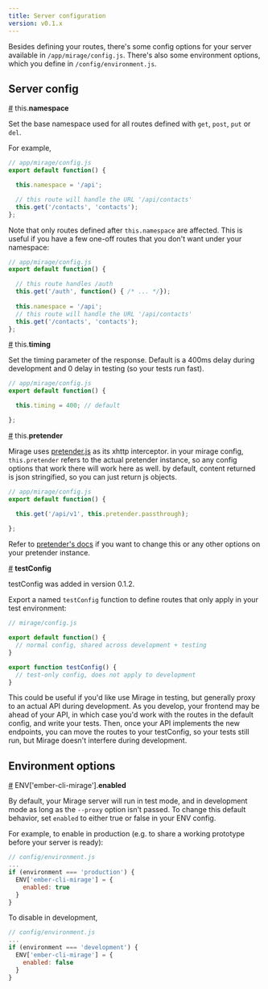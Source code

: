 ```yaml
---
title: Server configuration
version: v0.1.x
---
```


Besides defining your routes, there's some config options for your server available in `/app/mirage/config.js`. There's also some environment options, which you define in `/config/environment.js`.

## Server config

<a name="namespace" href="#namespace">#</a> this.<b>namespace</b>

Set the base namespace used for all routes defined with `get`, `post`, `put` or `del`.

For example,

```js
// app/mirage/config.js
export default function() {

  this.namespace = '/api';

  // this route will handle the URL '/api/contacts'
  this.get('/contacts', 'contacts');
};
```

Note that only routes defined after `this.namespace` are affected. This is useful if you have a few one-off routes that you don't want under your namespace:

```js
// app/mirage/config.js
export default function() {

  // this route handles /auth
  this.get('/auth', function() { /* ... */});
  
  this.namespace = '/api';
  // this route will handle the URL '/api/contacts'
  this.get('/contacts', 'contacts');
};
```

<a name="timing" href="#timing">#</a> this.<b>timing</b>

Set the timing parameter of the response. Default is a 400ms delay during development and 0 delay in testing (so your tests run fast).

```js
// app/mirage/config.js
export default function() {

  this.timing = 400; // default

};
```

<a name="pretender" href="#pretender">#</a> this.**pretender**

Mirage uses [pretender.js](https://github.com/trek/pretender) as its xhttp interceptor. in your mirage config, `this.pretender` refers to the actual pretender instance, so any config options that work there will work here as well. by default, content returned is json stringified, so you can just return js objects. 

```js
// app/mirage/config.js
export default function() {

  this.get('/api/v1', this.pretender.passthrough);
  
};
```

Refer to [pretender's docs](https://github.com/trek/pretender#mutating-the-body) if you want to change this or any other options on your pretender instance.

<a name="testConfig" href="#testConfig">#</a> **testConfig**

<aside class='Docs-page__aside'>
  <p>testConfig was added in version 0.1.2.</p>
</aside>

Export a named `testConfig` function to define routes that only apply in your test environment:

```js
// mirage/config.js

export default function() {
  // normal config, shared across development + testing
}

export function testConfig() {
  // test-only config, does not apply to development
}
```

This could be useful if you'd like use Mirage in testing, but generally proxy to an actual API during development. As you develop, your frontend may be ahead of your API, in which case you'd work with the routes in the default config, and write your tests. Then, once your API implements the new endpoints, you can move the routes to your testConfig, so your tests still run, but Mirage doesn't interfere during development.

## Environment options

<a name="enabled" href="#enabled">#</a> ENV['ember-cli-mirage'].<b>enabled</b>

By default, your Mirage server will run in test mode, and in development mode as long as the `--proxy` option isn't passed. To change this default behavior, set `enabled` to either true or false in your ENV config.

For example, to enable in production (e.g. to share a working prototype before your server is ready):

```js
// config/environment.js
...
if (environment === 'production') {
  ENV['ember-cli-mirage'] = {
    enabled: true
  }
}
```

To disable in development,

```js
// config/environment.js
...
if (environment === 'development') {
  ENV['ember-cli-mirage'] = {
    enabled: false
  }
}
```
